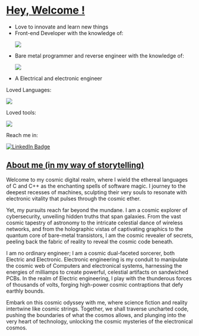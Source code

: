 <h1><u>Hey, Welcome !</u></h1>
<div>
  <ul>
    <li>Love to innovate and learn new things</li>
    <li>Front-end Developer with the knowledge of: 
      <p><img src="https://skillicons.dev/icons?i=html,css,js"></p></li>
      <li>Bare metal programmer and reverse engineer with the knowledge of:
     <p><img src="https://skillicons.dev/icons?i=c,rust"</p></li>
<li>A Electrical and  electronic engineer</li>
  </ul>
  <p>Loved Languages: </p>
<a href="https://skillicons.dev">
            <img src="https://skillicons.dev/icons?i=cpp,rust,c,python" /></a>
  <p>Loved tools:</p>
  <a href="https://skillicons.dev">
            <img src="https://skillicons.dev/icons?i=emacs,linux" /></a>
   <p>Reach me in: </p> 
      <a href= "https://www.linkedin.com/in/tamilanth">
        <img src="https://img.shields.io/badge/LinkedIn-blue?style=for-the-badge&logo=linkedin&logoColor=white" alt="LinkedIn Badge"/>
      </a>
</div>
<h2><u>About me (in my way of storytelling)</u></h2>
Welcome to my cosmic digital realm, where I wield the ethereal languages of C and C++ as the enchanting spells of software magic. I journey to the deepest recesses of machines, sculpting their very souls to resonate with electronic vitality that pulses through the cosmic ether.

Yet, my pursuits reach far beyond the mundane. I am a cosmic explorer of cybersecurity, unveiling hidden truths that span galaxies. From the vast cosmic tapestry of astronomy to the intricate celestial dance of wireless networks, and from the holographic vistas of captivating graphics to the quantum core of bare-metal transistors, I am the cosmic revealer of secrets, peeling back the fabric of reality to reveal the cosmic code beneath.

I am no ordinary engineer; I am a cosmic dual-faceted sorcerer, both Electric and Electronic. Electronic engineering is my conduit to manipulate the cosmic web of Computers and electronical systems, harnessing the energies of milliamps to create powerful, celestial artifacts on sandwiched PCBs. In the realm of Electric engineering, I play with the thunderous forces of thousands of volts, forging high-power cosmic contraptions that defy earthly bounds.

Embark on this cosmic odyssey with me, where science fiction and reality intertwine like cosmic strings. Together, we shall traverse uncharted code, pushing the boundaries of what the cosmos allows, and plunging into the very heart of technology, unlocking the cosmic mysteries of the electronical cosmos.